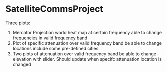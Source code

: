 # SatelliteCommsProject

Three plots:
1. Mercator Projection world heat map at certain frequency able to change frequencies in valid frequency band
2. Plot of specific attenuation over valid frequency band be able to change locations include some pre-defined cities
3. Two plots of attenuation over valid frequency band be able to change elevation with slider. Should update when specifc attenuation location is changed

